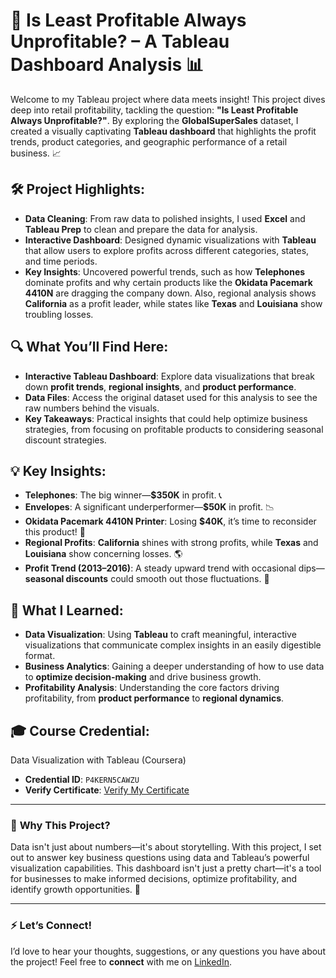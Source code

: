 # 🚀 **Is Least Profitable Always Unprofitable? – A Tableau Dashboard Analysis** 📊

Welcome to my Tableau project where data meets insight! This project dives deep into retail profitability, tackling the question: **"Is Least Profitable Always Unprofitable?"**. By exploring the **GlobalSuperSales** dataset, I created a visually captivating **Tableau dashboard** that highlights the profit trends, product categories, and geographic performance of a retail business. 📈

## 🛠️ **Project Highlights:**

- **Data Cleaning**: From raw data to polished insights, I used **Excel** and **Tableau Prep** to clean and prepare the data for analysis.
- **Interactive Dashboard**: Designed dynamic visualizations with **Tableau** that allow users to explore profits across different categories, states, and time periods.
- **Key Insights**: Uncovered powerful trends, such as how **Telephones** dominate profits and why certain products like the **Okidata Pacemark 4410N** are dragging the company down. Also, regional analysis shows **California** as a profit leader, while states like **Texas** and **Louisiana** show troubling losses.

## 🔍 **What You’ll Find Here:**

- **Interactive Tableau Dashboard**: Explore data visualizations that break down **profit trends**, **regional insights**, and **product performance**.
- **Data Files**: Access the original dataset used for this analysis to see the raw numbers behind the visuals.
- **Key Takeaways**: Practical insights that could help optimize business strategies, from focusing on profitable products to considering seasonal discount strategies.

## 💡 **Key Insights**:
- **Telephones**: The big winner—**$350K** in profit. 📞
- **Envelopes**: A significant underperformer—**$50K** in profit. 📉
- **Okidata Pacemark 4410N Printer**: Losing **$40K**, it’s time to reconsider this product! 🛑
- **Regional Profits**: **California** shines with strong profits, while **Texas** and **Louisiana** show concerning losses. 🌎
- **Profit Trend (2013–2016)**: A steady upward trend with occasional dips—**seasonal discounts** could smooth out those fluctuations. 📅

## 🚀 **What I Learned:**
- **Data Visualization**: Using **Tableau** to craft meaningful, interactive visualizations that communicate complex insights in an easily digestible format.
- **Business Analytics**: Gaining a deeper understanding of how to use data to **optimize decision-making** and drive business growth.
- **Profitability Analysis**: Understanding the core factors driving profitability, from **product performance** to **regional dynamics**.

## 🎓 **Course Credential**:
Data Visualization with Tableau (Coursera)
- **Credential ID**: `P4KERN5CAWZU`
- **Verify Certificate**: [Verify My Certificate](https://coursera.org/verify/P4KERN5CAWZU)
---

### 🔗 **Why This Project?**
Data isn't just about numbers—it's about storytelling. With this project, I set out to answer key business questions using data and Tableau’s powerful visualization capabilities. This dashboard isn't just a pretty chart—it's a tool for businesses to make informed decisions, optimize profitability, and identify growth opportunities. 🌱

---

### ⚡ **Let’s Connect!**
I’d love to hear your thoughts, suggestions, or any questions you have about the project! Feel free to **connect** with me on [LinkedIn](https://www.linkedin.com/in/beingyuvs/).
